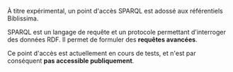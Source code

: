 À titre expérimental, un point d'accès SPARQL est adossé aux référentiels Biblissima.

SPARQL est un langage de requête et un protocole permettant d'interroger des données RDF. Il permet de formuler des **requêtes avancées**.

Ce point d'accès est actuellement en cours de tests, et n'est par conséquent **pas accessible publiquement**.